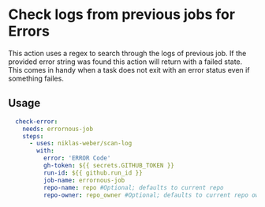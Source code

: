 # Check logs from previous jobs for Errors
This action uses a regex to search through the logs of previous job. If the provided error string was found this action will return with a failed state.
This comes in handy when a task does not exit with an error status even if something failes.

## Usage
```yaml
  check-error:
    needs: errornous-job
    steps:
      - uses: niklas-weber/scan-log
        with:
          error: 'ERROR Code'
          gh-token: ${{ secrets.GITHUB_TOKEN }}
          run-id: ${{ github.run_id }}
          job-name: errornous-job
          repo-name: repo #Optional; defaults to current repo
          repo-owner: repo_owner #Optional; defaults to current repo owner
```
